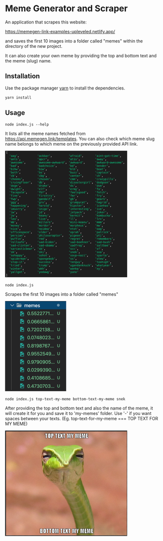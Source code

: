 # Meme Generator and Scraper

An application that scrapes this website:

https://memegen-link-examples-upleveled.netlify.app/

and saves the first 10 images into a folder called "memes" within the directory of the new project.

It can also create your own meme by providing the top and bottom text and the meme (slug) name.

## Installation

Use the package manager [yarn](https://yarnpkg.com/) to install the dependencies.

```bash
yarn install
```

## Usage

```
node index.js --help
```

It lists all the meme names fetched from https://api.memegen.link/templates. You can also check which meme slug name belongs to which meme on the previously provided API link.

<img src='./img/list-of-memes.png' width='400'>

```
node index.js
```

Scrapes the first 10 images into a folder called "memes"

<img src='./img/memes-folder.png' width='200'>

```
node index.js top-text-my-meme bottom-text-my-meme snek
```

After providing the top and bottom text and also the name of the meme, it will create it for you and save it to 'my-memes' folder. Use '-' if you want spaces between your texts. (Eg. top-text-for-my-meme === TOP TEXT FOR MY MEME)

<img src='./img/snek-meme.png' width='400'>

